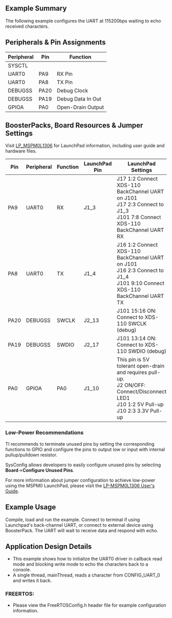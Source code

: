 ## Example Summary

The following example configures the UART at 115200bps waiting to echo received characters.

## Peripherals & Pin Assignments

| Peripheral | Pin | Function |
| --- | --- | --- |
| SYSCTL |  |  |
| UART0 | PA9 | RX Pin |
| UART0 | PA8 | TX Pin |
| DEBUGSS | PA20 | Debug Clock |
| DEBUGSS | PA19 | Debug Data In Out |
| GPIOA | PA0 | Open-Drain Output |

## BoosterPacks, Board Resources & Jumper Settings

Visit [LP_MSPM0L1306](https://www.ti.com/tool/LP-MSPM0L1306) for LaunchPad information, including user guide and hardware files.

| Pin | Peripheral | Function | LaunchPad Pin | LaunchPad Settings |
| --- | --- | --- | --- | --- |
| PA9 | UART0 | RX | J1_3 | J17 1:2 Connect XDS-110 BackChannel UART on J101<br>J17 2:3 Connect to J1_3<br>J101 7:8 Connect XDS-110 BackChannel UART RX |
| PA8 | UART0 | TX | J1_4 | J16 1:2 Connect XDS-110 BackChannel UART on J101<br>J16 2:3 Connect to J1_4<br>J101 9:10 Connect XDS-110 BackChannel UART TX |
| PA20 | DEBUGSS | SWCLK | J2_13 | J101 15:16 ON: Connect to XDS-110 SWCLK (debug) |
| PA19 | DEBUGSS | SWDIO | J2_17 | J101 13:14 ON: Connect to XDS-110 SWDIO (debug) |
| PA0 | GPIOA | PA0 | J1_10 | This pin is 5V tolerant open-drain and requires pull-up.<br>J2 ON/OFF: Connect/Disconnect LED1<br>J10 1:2 5V Pull-up<br>J10 2:3 3.3V Pull-up |

### Low-Power Recommendations
TI recommends to terminate unused pins by setting the corresponding functions to
GPIO and configure the pins to output low or input with internal
pullup/pulldown resistor.

SysConfig allows developers to easily configure unused pins by selecting **Board**→**Configure Unused Pins**.

For more information about jumper configuration to achieve low-power using the
MSPM0 LaunchPad, please visit the [LP-MSPM0L1306 User's Guide](https://www.ti.com/lit/slau869).

## Example Usage

Compile, load and run the example.
Connect to terminal if using Launchpad's back-channel UART, or connect to
external device using BoosterPack.
The UART will wait to receive data and respond with echo.

## Application Design Details

* This example shows how to initialize the UART0 driver in callback read mode and blocking write mode to echo the characters back to a console.
* A single thread, mainThread, reads a character from CONFIG_UART_0 and writes it back.

### FREERTOS:

* Please view the FreeRTOSConfig.h header file for example configuration information.